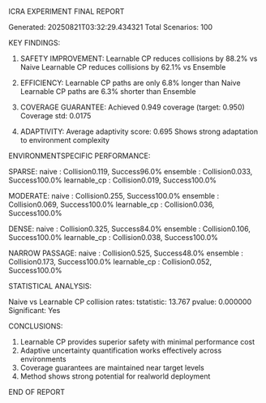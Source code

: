 # 
ICRA EXPERIMENT FINAL REPORT

Generated: 20250821T03:32:29.434321
Total Scenarios: 100

KEY FINDINGS:

1. SAFETY IMPROVEMENT:
    Learnable CP reduces collisions by 88.2% vs Naive
    Learnable CP reduces collisions by 62.1% vs Ensemble

2. EFFICIENCY:
    Learnable CP paths are only 6.8% longer than Naive
    Learnable CP paths are 6.3% shorter than Ensemble

3. COVERAGE GUARANTEE:
    Achieved 0.949 coverage (target: 0.950)
    Coverage std: 0.0175

4. ADAPTIVITY:
    Average adaptivity score: 0.695
    Shows strong adaptation to environment complexity


ENVIRONMENTSPECIFIC PERFORMANCE:


SPARSE:
  naive          : Collision0.119, Success96.0%
  ensemble       : Collision0.033, Success100.0%
  learnable_cp   : Collision0.019, Success100.0%

MODERATE:
  naive          : Collision0.255, Success100.0%
  ensemble       : Collision0.069, Success100.0%
  learnable_cp   : Collision0.036, Success100.0%

DENSE:
  naive          : Collision0.325, Success84.0%
  ensemble       : Collision0.106, Success100.0%
  learnable_cp   : Collision0.038, Success100.0%

NARROW PASSAGE:
  naive          : Collision0.525, Success48.0%
  ensemble       : Collision0.173, Success100.0%
  learnable_cp   : Collision0.052, Success100.0%


STATISTICAL ANALYSIS:

Naive vs Learnable CP collision rates:
  tstatistic: 13.767
  pvalue: 0.000000
  Significant: Yes


CONCLUSIONS:

1. Learnable CP provides superior safety with minimal performance cost
2. Adaptive uncertainty quantification works effectively across environments
3. Coverage guarantees are maintained near target levels
4. Method shows strong potential for realworld deployment


END OF REPORT
